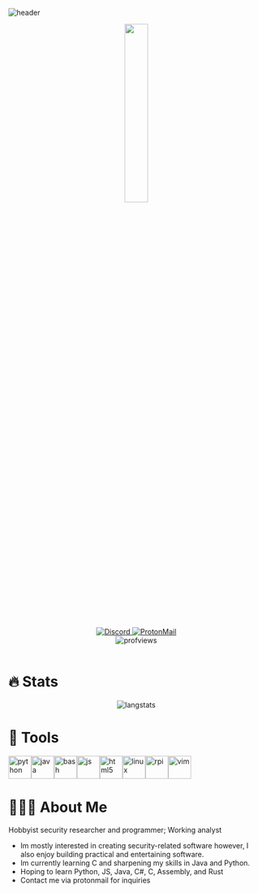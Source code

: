 ![header](https://capsule-render.vercel.app/api?animation=fadeIn&type=waving&color=0:000000,100:64005e&height=200&section=header&text=Hansoho.git&fontSize=80&fontColor=ffffff)
<div align="center">
<span>
  <img src="https://gifdb.com/images/high/this-is-fine-it-crowd-p0j0j9x99r6hdpsw.gif" style="width:30%; display:inline;">
</span>
<br><br>
<a href="https://discord.com/users/hansoho" target="_blank">
  <img src="https://img.shields.io/badge/Discord-%235865F2.svg?style=for-the-badge&logo=discord&logoColor=white" alt="Discord">
</a>
<a href="mailto:hansoho@proton.me">
  <img src="https://img.shields.io/badge/ProtonMail-8B89CC?style=for-the-badge&logo=protonmail&logoColor=white" alt="ProtonMail">
</a>
</div>
<div align="center">
<a>
  <img src="https://komarev.com/ghpvc/?username=hansoh0&style=flat-square&color=blue" alt="profviews"/>
</a>
</div>
<br>

# 🔥 Stats
<div align="center">
<span>
  <img src="https://github-readme-stats.vercel.app/api/top-langs/?username=hansoh0&size_weight=0.5&count_weight=0.5&theme=vision-friendly-dark" alt="langstats">
</span>
</div>

# 🧰 Tools
<img src="https://cdn.jsdelivr.net/gh/devicons/devicon@latest/icons/python/python-plain.svg" alt="python" width="45" height="45"/><img src="https://cdn.jsdelivr.net/gh/devicons/devicon@latest/icons/java/java-original.svg" alt="java" width="45" height="45"/><img src="https://cdn.jsdelivr.net/gh/devicons/devicon@latest/icons/bash/bash-original.svg" alt="bash" width="45" height="45"/><img src="https://cdn.jsdelivr.net/gh/devicons/devicon@latest/icons/javascript/javascript-plain.svg" alt="js" width="45" height="45"/><img src="https://cdn.jsdelivr.net/gh/devicons/devicon@latest/icons/html5/html5-plain.svg" alt="html5" width="45" height="45"/><img src="https://cdn.jsdelivr.net/gh/devicons/devicon@latest/icons/linux/linux-original.svg" alt="linux" width="45" height="45"/><img src="https://cdn.jsdelivr.net/gh/devicons/devicon@latest/icons/raspberrypi/raspberrypi-plain.svg" alt="rpi" width="45" height="45"/><img src="https://cdn.jsdelivr.net/gh/devicons/devicon@latest/icons/vim/vim-original.svg" alt="vim" width="45" height="45"/>

# 🙇🏽‍♂️ About Me
Hobbyist security researcher and programmer; Working analyst
- Im mostly interested in creating security-related software however, I also enjoy building practical and entertaining software.
- Im currently learning C and sharpening my skills in Java and Python.
- Hoping to learn Python, JS, Java, C#, C, Assembly, and Rust
- Contact me via protonmail for inquiries 
